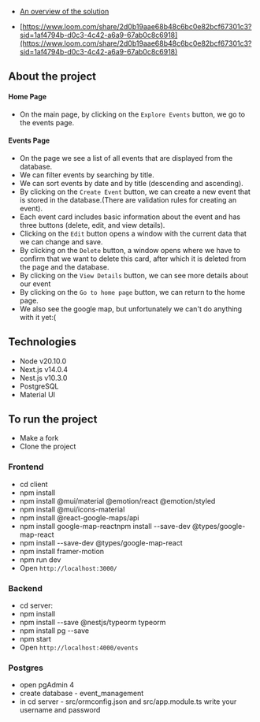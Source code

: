 - [An overview of the solution](https://www.loom.com/share/2d0b19aae68b48c6bc0e82bcf67301c3?sid=1af4794b-d0c3-4c42-a6a9-67ab0c8c6918)

- [https://www.loom.com/share/2d0b19aae68b48c6bc0e82bcf67301c3?sid=1af4794b-d0c3-4c42-a6a9-67ab0c8c6918](https://www.loom.com/share/2d0b19aae68b48c6bc0e82bcf67301c3?sid=1af4794b-d0c3-4c42-a6a9-67ab0c8c6918)

## About the project

#### Home Page
- On the main page, by clicking on the `Explore Events` button, we go to the events page.

#### Events Page
- On the page we see a list of all events that are displayed from the database.
- We can filter events by searching by title.
- We can sort events by date and by title (descending and ascending).
- By clicking on the `Create Event` button, we can create a new event that is stored in the database.(There are validation rules for creating an event).
- Each event card includes basic information about the event and has three buttons (delete, edit, and view details).
- Clicking on the `Edit` button opens a window with the current data that we can change and save.
- By clicking on the `Delete` button, a window opens where we have to confirm that we want to delete this card, after which it is deleted from the page and the database.
- By clicking on the `View Details` button, we can see more details about our event
- By clicking on the `Go to home page` button, we can return to the home page.
- We also see the google map, but unfortunately we can't do anything with it yet:(

## Technologies
- Node v20.10.0
- Next.js v14.0.4
- Nest.js v10.3.0
- PostgreSQL
- Material UI

## To run the project
- Make a fork
- Clone the project

### Frontend
- cd client
- npm install
- npm install @mui/material @emotion/react @emotion/styled
- npm install @mui/icons-material
- npm install @react-google-maps/api
- npm install google-map-reactnpm install --save-dev @types/google-map-react
- npm install --save-dev @types/google-map-react
- npm install framer-motion
- npm run dev
- Open `http://localhost:3000/`

### Backend
- cd server:
- npm install
- npm install --save @nestjs/typeorm typeorm
- npm install pg --save
- npm start
- Open `http://localhost:4000/events`

### Postgres
- open pgAdmin 4
- create database - event_management
- in cd server - src/ormconfig.json and src/app.module.ts write your username and password
